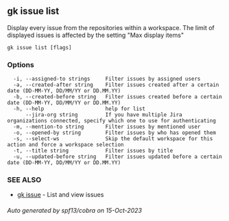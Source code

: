 ## gk issue list

Display every issue from the repositories within a workspace.
The limit of displayed issues is affected by the setting "Max display items"

```
gk issue list [flags]
```

### Options

```
  -i, --assigned-to strings     Filter issues by assigned users
  -a, --created-after string    Filter issues created after a certain date (DD-MM-YY, DD/MM/YY or DD.MM.YY)
  -b, --created-before string   Filter issues created before a certain date (DD-MM-YY, DD/MM/YY or DD.MM.YY)
  -h, --help                    help for list
      --jira-org string         If you have multiple Jira organizations connected, specify which one to use for authenticating
  -m, --mention-to string       Filter issues by mentioned user
  -o, --opened-by string        Filter issues by who has opened them
  -s, --select-ws               Skip the default workspace for this action and force a workspace selection
  -t, --title string            Filter issues by title
  -u, --updated-before string   Filter issues updated before a certain date (DD-MM-YY, DD/MM/YY or DD.MM.YY)
```

### SEE ALSO

* [gk issue](gk_issue.md)	 - List and view issues

###### Auto generated by spf13/cobra on 15-Oct-2023

